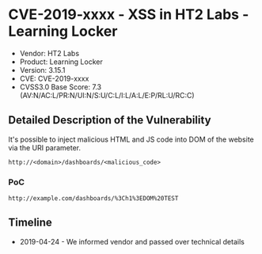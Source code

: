 # CVE-2019-xxxx - XSS in HT2 Labs - Learning Locker

- Vendor: HT2 Labs
- Product: Learning Locker
- Version: 3.15.1
- CVE: CVE-2019-xxxx
- CVSS3.0 Base Score: 7.3 (AV:N/AC:L/PR:N/UI:N/S:U/C:L/I:L/A:L/E:P/RL:U/RC:C)


## Detailed Description of the Vulnerability

It's possible to inject malicious HTML and JS code into DOM of the website via the URI parameter.

```
http://<domain>/dashboards/<malicious_code>
```

### PoC
```
http://example.com/dashboards/%3Ch1%3EDOM%20TEST
```
## Timeline

* 2019-04-24 - We informed vendor and passed over technical details
